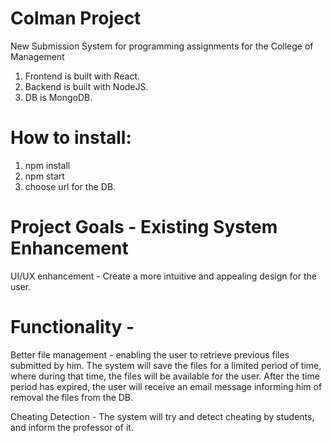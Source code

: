 # Colman Project

New Submission System for programming assignments for the College of Management

1. Frontend is built with React.
2. Backend is built with NodeJS.
3. DB is MongoDB.

# How to install:

1. npm install
2. npm start
3. choose url for the DB.

# Project Goals - Existing System Enhancement
UI/UX enhancement - Create a more intuitive and appealing design for the user.

# Functionality -
Better file management - enabling the user to retrieve previous files submitted by him.
The system will save the files for a limited period of time, where during that time, the files will be available for the user. After the time period has expired, the user will receive an email message informing him of removal the files from the DB.

Cheating Detection - The system will try and detect cheating by students, and inform the professor of it.

